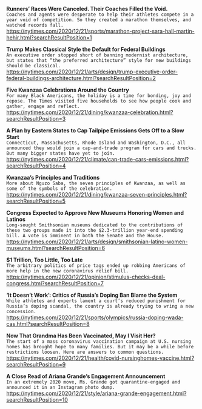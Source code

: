 **Runners’ Races Were Canceled. Their Coaches Filled the Void.**\
`Coaches and agents were desperate to help their athletes compete in a year void of competition. So they created a marathon themselves, and watched records fall.`\
https://nytimes.com/2020/12/21/sports/marathon-project-sara-hall-martin-hehir.html?searchResultPosition=1

**Trump Makes Classical Style the Default for Federal Buildings**\
`An executive order stopped short of banning modernist architecture, but states that “the preferred architecture” style for new buildings should be classical.`\
https://nytimes.com/2020/12/21/arts/design/trump-executive-order-federal-buildings-architecture.html?searchResultPosition=2

**Five Kwanzaa Celebrations Around the Country**\
`For many Black Americans, the holiday is a time for bonding, joy and repose. The Times visited five households to see how people cook and gather, engage and reflect.`\
https://nytimes.com/2020/12/21/dining/kwanzaa-celebration.html?searchResultPosition=3

**A Plan by Eastern States to Cap Tailpipe Emissions Gets Off to a Slow Start**\
`Connecticut, Massachusetts, Rhode Island and Washington, D.C., all announced they would join a cap-and-trade program for cars and trucks. But many bigger states have yet to join.`\
https://nytimes.com/2020/12/21/climate/cap-trade-cars-emissions.html?searchResultPosition=4

**Kwanzaa’s Principles and Traditions**\
`More about Nguzo Saba, the seven principles of Kwanzaa, as well as some of the symbols of the celebration.`\
https://nytimes.com/2020/12/21/dining/kwanzaa-seven-principles.html?searchResultPosition=5

**Congress Expected to Approve New Museums Honoring Women and Latinos**\
`Long-sought Smithsonian museums dedicated to the contributions of these two groups made it into the $2.3-trillion year-end spending bill. A vote is imminent in both the Senate and the House.`\
https://nytimes.com/2020/12/21/arts/design/smithsonian-latino-women-museums.html?searchResultPosition=6

**$1 Trillion, Too Little, Too Late**\
`The arbitrary politics of price tags ended up robbing Americans of more help in the new coronavirus relief bill.`\
https://nytimes.com/2020/12/21/opinion/stimulus-checks-deal-congress.html?searchResultPosition=7

**‘It Doesn’t Work’: Critics of Russia’s Doping Ban Blame the System**\
`While athletes and experts lament a court’s reduced punishment for Russia’s doping scandal, the country is already trying to wring a new concession.`\
https://nytimes.com/2020/12/21/sports/olympics/russia-doping-wada-cas.html?searchResultPosition=8

**Now That Grandma Has Been Vaccinated, May I Visit Her?**\
`The start of a mass coronavirus vaccination campaign at U.S. nursing homes has brought hope to many families. But it may be a while before restrictions loosen. Here are answers to common questions.`\
https://nytimes.com/2020/12/21/health/covid-nursinghomes-vaccine.html?searchResultPosition=9

**A Close Read of Ariana Grande’s Engagement Announcement**\
`In an extremely 2020 move, Ms. Grande got quarantine-engaged and announced it in an Instagram photo dump.`\
https://nytimes.com/2020/12/21/style/ariana-grande-engagement.html?searchResultPosition=10


